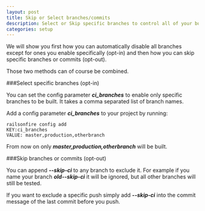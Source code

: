 ```yaml
---
layout: post
title: Skip or Select branches/commits
description: Select or Skip specific branches to control all of your builds
categories: setup
---
```

We will show you first how you can automatically disable all branches
except for ones you enable specifically (opt-in) and then how you can
skip specific branches or commits (opt-out).

Those two methods can of course be combined.

###Select specific branches (opt-in)

You can set the config parameter ***ci_branches*** to enable only specific
branches to be built. It takes a comma separated list of branch names.

Add a config parameter ***ci_branches*** to your project by running:

    railsonfire config add
    KEY:ci_branches
    VALUE: master,production,otherbranch

From now on only ***master,production,otherbranch*** will be built.

###Skip branches or commits (opt-out)

You can append ***--skip-ci*** to any branch to exclude it. For example
if you name your branch ***old--skip-ci*** it will be ignored, but all
other branches will still be tested.

If you want to exclude a specific push simply add ***--skip-ci*** into the commit
message of the last commit before you push.
